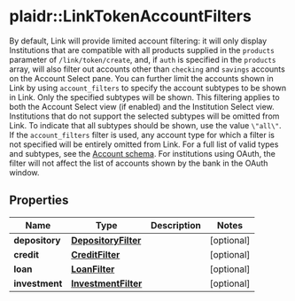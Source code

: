 # plaidr::LinkTokenAccountFilters

By default, Link will provide limited account filtering: it will only display Institutions that are compatible with all products supplied in the `products` parameter of `/link/token/create`, and, if `auth` is specified in the `products` array, will also filter out accounts other than `checking` and `savings` accounts on the Account Select pane. You can further limit the accounts shown in Link by using `account_filters` to specify the account subtypes to be shown in Link. Only the specified subtypes will be shown. This filtering applies to both the Account Select view (if enabled) and the Institution Select view. Institutions that do not support the selected subtypes will be omitted from Link. To indicate that all subtypes should be shown, use the value `\"all\"`. If the `account_filters` filter is used, any account type for which a filter is not specified will be entirely omitted from Link. For a full list of valid types and subtypes, see the [Account schema](https://plaid.com/docs/api/accounts#account-type-schema).  For institutions using OAuth, the filter will not affect the list of accounts shown by the bank in the OAuth window. 

## Properties
Name | Type | Description | Notes
------------ | ------------- | ------------- | -------------
**depository** | [**DepositoryFilter**](DepositoryFilter.md) |  | [optional] 
**credit** | [**CreditFilter**](CreditFilter.md) |  | [optional] 
**loan** | [**LoanFilter**](LoanFilter.md) |  | [optional] 
**investment** | [**InvestmentFilter**](InvestmentFilter.md) |  | [optional] 


